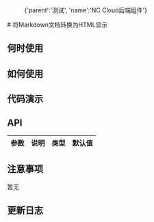 <menu>
{'parent':'测试',
'name':'NC Cloud后端组件'}
</menu>
# 将Markdown文档转换为HTML显示


 ## 何时使用


 ## 如何使用


 ## 代码演示

 ## API

 |参数|说明|类型|默认值|
|:---|:-----|:----|:------|


 ## 注意事项

 暂无

 ## 更新日志